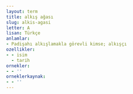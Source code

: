 ```yaml
---
layout: term
title: alkış ağası
slug: alkis-agasi
letter: A
lisan: Türkçe
anlamlar:
- Padişahı alkışlamakla görevli kimse; alkışçı
ozellikler:
- - isim
  - tarih
ornekler:
- - ''
orneklerkaynak:
- - ''
---
```

